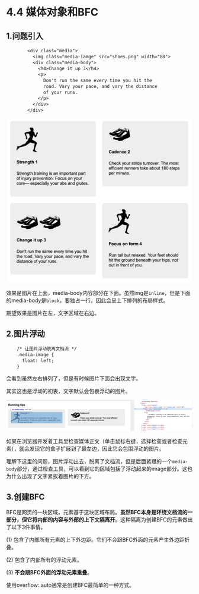 # 4.4 媒体对象和BFC

## 1.问题引入

```
        <div class="media">
          <img class="media-iamge" src="shoes.png" width="80">
          <div class="media-body">
            <h4>Change it up 3</h4>
            <p>
              Don't run the same every time you hit the
              road. Vary your pace, and vary the distance
              of your runs.
            </p>
          </div>
        </div>
```

![](./image/yinrufudong.png)

效果是图片在上面，media-body内容部分在下面。虽然img是`inline`，但是下面的media-body是`block`，要独占一行。因此会呈上下排列的布局样式。

期望效果是图片在左，文字区域在右边。

## 2.图片浮动

```
    /* 让图片浮动脱离文档流 */
    .media-image {
      float: left;
    }
```

会看到虽然左右排列了，但是有时候图片下面会出现文字。

其实这也是浮动的初衷，文字默认会包裹浮动的图片。

![](./image/heziyichu.png)

如果在浏览器开发者工具里检查媒体正文（单击鼠标右键，选择检查或者检查元素），就会发现它的盒子扩展到了最左边，因此它会包围浮动的图片。

理解下这里的问题，图片浮动出去，脱离了文档流，但是后面紧跟的一个`media-body`部分，通过检查工具，可以看到它的区域包括了浮动起来的image部分。这也为什么出现了文字紧挨着图片的下方。

## 3.创建BFC

BFC是网页的一块区域，元素基于这块区域布局。**虽然BFC本身是环绕文档流的一部分，但它将内部的内容与外部的上下文隔离开**。这种隔离为创建BFC的元素做出了以下3件事情。

(1) 包含了内部所有元素的上下外边距。它们不会跟BFC外面的元素产生外边距折叠。

(2) 包含了内部所有的浮动元素。

(3) **不会跟BFC外面的浮动元素重叠**。

使用overflow: auto通常是创建BFC最简单的一种方式。